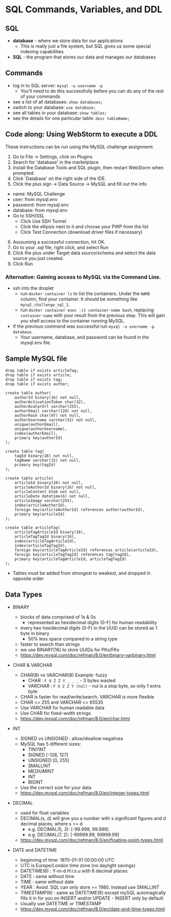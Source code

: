 # SQL Commands, Variables, and DDL

## SQL
- **database** - where we store data for our applications
    - This is really just a file system, but SQL gives us some special indexing capabilities
- **SQL** - the program that stores our data and manages our databases

## Commands
- log in to SQL server: `mysql -u username -p`
    - You'll need to do this successfully before you can do any of the rest of your commands
- see a list of all databases: `show databases;`
- switch to your database: `use database;`
- see all tables in your database: `show tables;`
- see the details for one particular table: `desc tableName;`

## Code along: Using WebStorm to execute a DDL
These instructions can be run using the MySQL challenge assignment.

1. Go to File -> Settings, click on Plugins
2. Search for 'database' in the marketplace
3. Install the Database Tools and SQL plugin, then restart WebStorm when prompted.
4. Click 'Database' on the right side of the IDE.
5. Click the plus sign -> Data Source -> MySQL and fill out the info
* name: MySQL Challenge
* user: from mysql.env
* password: from mysql.env
* database: from mysql.env
* Go to SSH/SSL
    * Click Use SSH Tunnel
    * Click the ellipsis next to it and choose your PWP from the list
    * Click Test Connection (download driver files if necessary)
6. Asssuming a successful connection, hit OK.
7. Go to your .sql file, right click, and select Run
8. Click the plus under Target data source/schema and select the data source you just created.
9. Click Run

### Alternative: Gaining access to MySQL via the **Command Line.**
- ssh into the droplet
    - run `docker container ls` to list the containers.  Under the `NAME` column, find your container.  It should be something like `mysql_challenge_sql_1`.
    - run `docker container exec -it container-name bash`, replacing `container-name` with your result from the previous step.  This will gain you shell access to the container running MySQL.
- If the previous command was successful run `mysql -u username -p database`.
    - Your username, database, and password can be found in the mysql.env file.

## Sample MySQL file
```MySQL
drop table if exists articleTag;
drop table if exists article;
drop table if exists tag;
drop table if exists author;

create table author(
    authorId binary(16) not null,
    authorActivationToken char(32),
    authorAvatarUrl varchar(255),
    authorEmail varchar(128) not null,
    authorHash char(97) not null,
    authorUsername varchar(32) not null,
    unique(authorEmail),
    unique(authorUsername),
    index(authorEmail),
    primary key(authorId)
);

create table tag(
    tagId binary(16) not null,
    tagName varchar(32) not null,
    primary key(tagId)
);

create table article(
    articleId binary(16) not null,
    articleAuthorId binary(16) not null,
    articleContent blob not null,
    articleDate datetime(6) not null,
    articleImage varchar(255),
    index(articleAuthorId),
    foreign key(articleAuthorId) references author(authorId),
    primary key(articleId)
);

create table articleTag(
    articleTagArticleId binary(16),
    articleTagTagId binary(16),
    index(articleTagArticleId),
    index(articleTagTagId),
    foreign key(articleTagArticleId) references article(articleId),
    foreign key(articleTagTagId) references tag(tagId),
    primary key(articleTagArticleId, articleTagTagId)
);
```
- Tables must be added from strongest to weakest, and dropped in opposite order

## Data Types
- BINARY
    - blocks of data comprised of 1s & 0s
        - represented as hexidecimal digits (0-F) for human readability
    - every two hexidecimal digits (0-F) in the UUID can be stored as 1 byte in binary
        - 50% less space compared to a string type
    - faster to search than strings
    - we use BINARY(16) to store UUIDs for PKs/FKs
    - https://dev.mysql.com/doc/refman/8.0/en/binary-varbinary.html

- CHAR & VARCHAR
    - CHAR(8) vs VARCHAR(8) Example: fuzzy
        - CHAR : `F U Z Z Y _ _ _` - 3 bytes wasted
        - VARCHAR : `F U Z Z Y (nul)` - nul is a stop byte, so only 1 extra byte
    - CHAR is faster for read/write/search, VARCHAR is more flexible
    - CHAR <= 255 and VARCHAR <= 65535
    - Use VARCHAR for human readable data
    - Use CHAR for fixed-width strings
    - https://dev.mysql.com/doc/refman/8.0/en/char.html

- INT
    - SIGNED vs UNSIGNED : allow/disallow negatives
    - MySQL has 5 different sizes:
        - TINYINT
        - SIGNED [-128, 127]
        - UNSIGNED [0, 255]
        - SMALLINT
        - MEDIUMINT
        - INT
        - BIGINT
    - Use the correct size for your data
    - https://dev.mysql.com/doc/refman/8.0/en/integer-types.html

- DECIMAL
    - used for float variables
    - DECIMAL(s, d) will give you a number with s significant figures and d decimal places, where s >= d
        - e.g. DECIMAL(5, 3): [-99.999, 99.999]
        - e.g. DECIMAL(7, 2): [-99999.99, 99999.99]
    - https://dev.mysql.com/doc/refman/8.0/en/floating-point-types.html

- DATE and DATETIME
    - beginning of time: 1970-01-01 00:00:00 UTC
    - UTC is Europe/London time zone (no daylight savings)
    - DATETIME(6) : Y-m-d H:i:s.u with 6 decimal places
    - DATE : same without time
    - TIME : same without date
    - YEAR : Avoid. SQL can only store >= 1980.  Instead use SMALLINT
    - TIMESTAMP(6) : same as DATETIME(6) except mySQL automagically fills it in for you on INSERT and/or UPDATE - INSERT only by default
    - Usually use DATETIME or TIMESTAMP
    - https://dev.mysql.com/doc/refman/8.0/en/date-and-time-types.html
